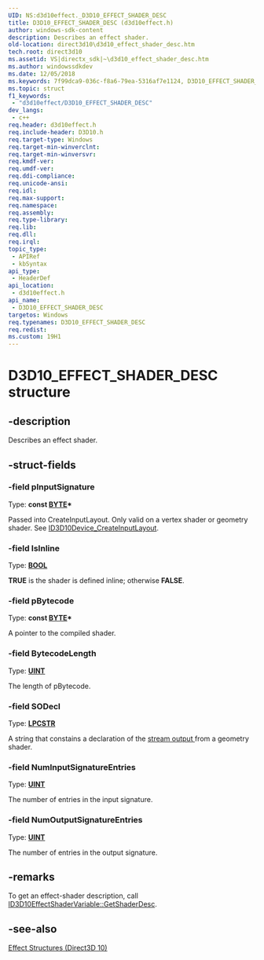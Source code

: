 ```yaml
---
UID: NS:d3d10effect._D3D10_EFFECT_SHADER_DESC
title: D3D10_EFFECT_SHADER_DESC (d3d10effect.h)
author: windows-sdk-content
description: Describes an effect shader.
old-location: direct3d10\d3d10_effect_shader_desc.htm
tech.root: direct3d10
ms.assetid: VS|directx_sdk|~\d3d10_effect_shader_desc.htm
ms.author: windowssdkdev
ms.date: 12/05/2018
ms.keywords: 7f99dca9-036c-f8a6-79ea-5316af7e1124, D3D10_EFFECT_SHADER_DESC, D3D10_EFFECT_SHADER_DESC structure [Direct3D 10], d3d10effect/D3D10_EFFECT_SHADER_DESC, direct3d10.d3d10_effect_shader_desc
ms.topic: struct
f1_keywords: 
 - "d3d10effect/D3D10_EFFECT_SHADER_DESC"
dev_langs:
 - c++
req.header: d3d10effect.h
req.include-header: D3D10.h
req.target-type: Windows
req.target-min-winverclnt: 
req.target-min-winversvr: 
req.kmdf-ver: 
req.umdf-ver: 
req.ddi-compliance: 
req.unicode-ansi: 
req.idl: 
req.max-support: 
req.namespace: 
req.assembly: 
req.type-library: 
req.lib: 
req.dll: 
req.irql: 
topic_type:
 - APIRef
 - kbSyntax
api_type:
 - HeaderDef
api_location:
 - d3d10effect.h
api_name:
 - D3D10_EFFECT_SHADER_DESC
targetos: Windows
req.typenames: D3D10_EFFECT_SHADER_DESC
req.redist: 
ms.custom: 19H1
---
```


# D3D10_EFFECT_SHADER_DESC structure


## -description


Describes an effect shader.


## -struct-fields




### -field pInputSignature

Type: <b>const <a href="https://docs.microsoft.com/windows/desktop/WinProg/windows-data-types">BYTE</a>*</b>

Passed into CreateInputLayout. Only valid on a vertex shader or geometry shader. See <a href="https://docs.microsoft.com/windows/desktop/api/d3d10/nf-d3d10-id3d10device-createinputlayout">ID3D10Device_CreateInputLayout</a>.


### -field IsInline

Type: <b><a href="https://docs.microsoft.com/windows/desktop/WinProg/windows-data-types">BOOL</a></b>

<b>TRUE</b> is the shader is defined inline; otherwise <b>FALSE</b>.


### -field pBytecode

Type: <b>const <a href="https://docs.microsoft.com/windows/desktop/WinProg/windows-data-types">BYTE</a>*</b>

A pointer to the compiled shader.


### -field BytecodeLength

Type: <b><a href="https://docs.microsoft.com/windows/desktop/WinProg/windows-data-types">UINT</a></b>

The length of pBytecode.


### -field SODecl

Type: <b><a href="https://docs.microsoft.com/windows/desktop/WinProg/windows-data-types">LPCSTR</a></b>

A string that constains a declaration of the <a href="https://docs.microsoft.com/windows/desktop/direct3d10/d3d10-graphics-programming-guide-pipeline-stages">stream output </a> from a geometry shader.


### -field NumInputSignatureEntries

Type: <b><a href="https://docs.microsoft.com/windows/desktop/WinProg/windows-data-types">UINT</a></b>

The number of entries in the input signature.


### -field NumOutputSignatureEntries

Type: <b><a href="https://docs.microsoft.com/windows/desktop/WinProg/windows-data-types">UINT</a></b>

The number of entries in the output signature.


## -remarks



To get an effect-shader description, call <a href="https://docs.microsoft.com/windows/desktop/api/d3d10effect/nf-d3d10effect-id3d10effectshadervariable-getshaderdesc">ID3D10EffectShaderVariable::GetShaderDesc</a>.




## -see-also




<a href="https://docs.microsoft.com/windows/desktop/direct3d10/d3d10-graphics-reference-effect-structures">Effect Structures (Direct3D 10)</a>
 

 

